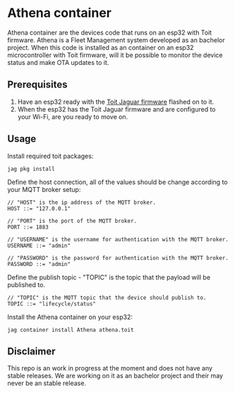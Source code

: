 # Athena container

Athena container are the devices code that runs on an esp32 with Toit firmware. Athena is a Fleet Management system developed as an bachelor project. When this code is installed as an container on an esp32 microcontroller with Toit firmware, will it be possible to monitor the device status and make OTA updates to it.

## Prerequisites

1. Have an esp32 ready with the [Toit Jaguar firmware](https://github.com/toitlang/jaguar) flashed on to it.
2. When the esp32 has the Toit Jaguar firmware and are configured to your Wi-Fi, are you ready to move on.

## Usage

Install required toit packages:
```jag
jag pkg install
```


Define the host connection, all of the values should be change according to your MQTT broker setup:
```toit
// "HOST" is the ip address of the MQTT broker.
HOST ::= "127.0.0.1"

// "PORT" is the port of the MQTT broker.
PORT ::= 1883

// "USERNAME" is the username for authentication with the MQTT broker.
USERNAME ::= "admin"

// "PASSWORD" is the password for authentication with the MQTT broker.
PASSWORD ::= "admin"
```

Define the publish topic - "TOPIC" is the topic that the payload will be published to.
```toit
// "TOPIC" is the MQTT topic that the device should publish to.
TOPIC ::= "lifecycle/status"
```

Install the Athena container on your esp32:
```jag
jag container install Athena athena.toit
```

## Disclaimer

This repo is an work in progress at the moment and does not have any stable releases. We are working on it as an bachelor project and their may never be an stable release.
